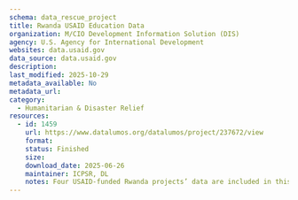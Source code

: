 ```yaml
---
schema: data_rescue_project 
title: Rwanda USAID Education Data
organization: M/CIO Development Information Solution (DIS)
agency: U.S. Agency for International Development
websites: data.usaid.gov
data_source: data.usaid.gov
description: 
last_modified: 2025-10-29
metadata_available: No
metadata_url: 
category:
  - Humanitarian & Disaster Relief 
resources:
  - id: 1459
    url: https://www.datalumos.org/datalumos/project/237672/view
    format: 
    status: Finished
    size: 
    download_date: 2025-06-26
    maintainer: ICPSR, DL
    notes: Four USAID-funded Rwanda projects’ data are included in this folder covering the period from 2011 to 2021. The projects are 1) Itegure Gusoma, 2) Mureke Dusome, 3) Soma Umenye (Read to Know), and 4) The Literacy, Language and Learning Initiative (L3). Across the projects, the folder contains the following files and numbers of each codebooks (11), consent (3), data files (18), instruments (24), reports (3).
---
```

